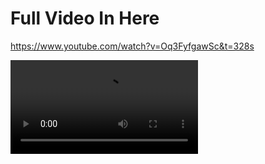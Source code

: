 # Full Video In Here
https://www.youtube.com/watch?v=Oq3FyfgawSc&t=328s


<video src="https://www.w3schools.com/html/mov_bbb.mp4"></video>
